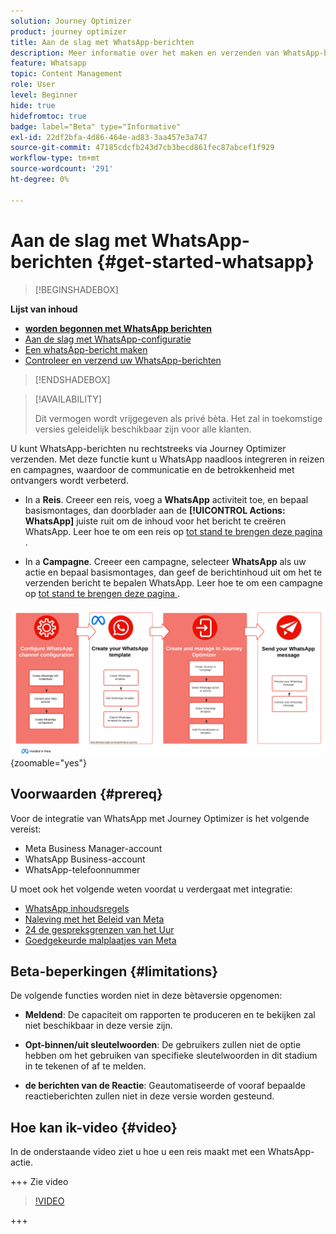 ```yaml
---
solution: Journey Optimizer
product: journey optimizer
title: Aan de slag met WhatsApp-berichten
description: Meer informatie over het maken en verzenden van WhatsApp-berichten in Journey Optimizer
feature: Whatsapp
topic: Content Management
role: User
level: Beginner
hide: true
hidefromtoc: true
badge: label="Beta" type="Informative"
exl-id: 22df2bfa-4d86-464e-ad83-3aa457e3a747
source-git-commit: 47185cdcfb243d7cb3becd861fec87abcef1f929
workflow-type: tm+mt
source-wordcount: '291'
ht-degree: 0%

---
```


# Aan de slag met WhatsApp-berichten {#get-started-whatsapp}

>[!BEGINSHADEBOX]

**Lijst van inhoud**

* **[worden begonnen met WhatsApp berichten](get-started-whatsapp.md)**
* [Aan de slag met WhatsApp-configuratie](whatsapp-configuration.md)
* [Een whatsApp-bericht maken](create-whatsapp.md)
* [Controleer en verzend uw WhatsApp-berichten](send-whatsapp.md)

>[!ENDSHADEBOX]

>[!AVAILABILITY]
>
>Dit vermogen wordt vrijgegeven als privé bèta. Het zal in toekomstige versies geleidelijk beschikbaar zijn voor alle klanten.

U kunt WhatsApp-berichten nu rechtstreeks via Journey Optimizer verzenden. Met deze functie kunt u WhatsApp naadloos integreren in reizen en campagnes, waardoor de communicatie en de betrokkenheid met ontvangers wordt verbeterd.

* In a **Reis**. Creeer een reis, voeg a **WhatsApp** activiteit toe, en bepaal basismontages, dan doorblader aan de **[!UICONTROL Actions: WhatsApp]** juiste ruit om de inhoud voor het bericht te creëren WhatsApp. Leer hoe te om een reis op [ tot stand te brengen deze pagina ](../building-journeys/journey-gs.md).

* In a **Campagne**. Creeer een campagne, selecteer **WhatsApp** als uw actie en bepaal basismontages, dan geef de berichtinhoud uit om het te verzenden bericht te bepalen WhatsApp. Leer hoe te om een campagne op [ tot stand te brengen deze pagina ](../campaigns/create-campaign.md#configure).

![](assets/do-not-localize/whatsapp-beta.png){zoomable="yes"}

## Voorwaarden {#prereq}

Voor de integratie van WhatsApp met Journey Optimizer is het volgende vereist:

* Meta Business Manager-account
* WhatsApp Business-account
* WhatsApp-telefoonnummer

U moet ook het volgende weten voordat u verdergaat met integratie:

* [ WhatsApp inhoudsregels ](https://www.whatsapp.com/legal/messaging-guidelines)
* [ Naleving met het Beleid van Meta ](https://www.whatsapp.com/legal)
* [ 24 de gespreksgrenzen van het Uur ](https://developers.facebook.com/docs/whatsapp/messaging-limits/)
* [ Goedgekeurde malplaatjes van Meta ](https://developers.facebook.com/docs/whatsapp/message-templates/guidelines/)

## Beta-beperkingen {#limitations}

De volgende functies worden niet in deze bètaversie opgenomen:

* **Meldend**: De capaciteit om rapporten te produceren en te bekijken zal niet beschikbaar in deze versie zijn.

* **Opt-binnen/uit sleutelwoorden**: De gebruikers zullen niet de optie hebben om het gebruiken van specifieke sleutelwoorden in dit stadium in te tekenen of af te melden.

* **de berichten van de Reactie**: Geautomatiseerde of vooraf bepaalde reactieberichten zullen niet in deze versie worden gesteund.

## Hoe kan ik-video {#video}


In de onderstaande video ziet u hoe u een reis maakt met een WhatsApp-actie.

+++ Zie video

>[!VIDEO](https://video.tv.adobe.com/v/3451621?learn=on)

+++
